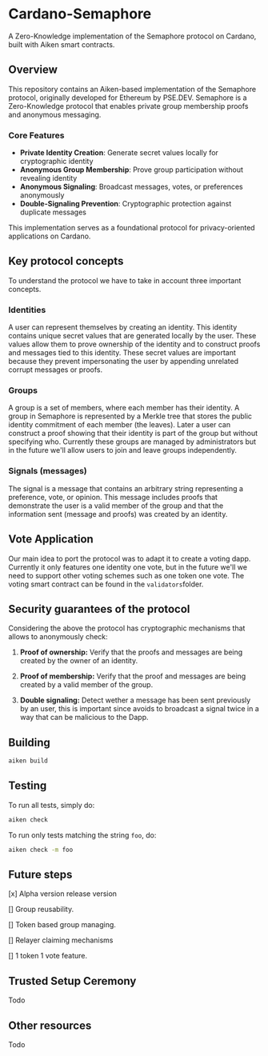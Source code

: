 



# Cardano-Semaphore

A Zero-Knowledge implementation of the Semaphore protocol on Cardano, built with Aiken smart contracts.

## Overview

This repository contains an Aiken-based implementation of the Semaphore protocol, originally developed for Ethereum by PSE.DEV. Semaphore is a Zero-Knowledge protocol that enables private group membership proofs and anonymous messaging.

### Core Features

- **Private Identity Creation**: Generate secret values locally for cryptographic identity
- **Anonymous Group Membership**: Prove group participation without revealing identity  
- **Anonymous Signaling**: Broadcast messages, votes, or preferences anonymously
- **Double-Signaling Prevention**: Cryptographic protection against duplicate messages

This implementation serves as a foundational protocol for privacy-oriented applications on Cardano.

## Key protocol concepts

To understand the protocol we have to take in account three important concepts.
### Identities 

A user can represent themselves by creating an identity. This identity contains unique secret values that are generated locally by the user. These values allow them to prove ownership of the identity and to construct proofs and messages tied to this identity. These secret values are important because they prevent impersonating the user by appending unrelated corrupt messages or proofs.

### Groups 

A group is a set of members, where each member has their identity. A group in Semaphore is represented by a Merkle tree that stores the public identity commitment of each member (the leaves). Later a user can construct a proof showing that their identity is part of the group but without specifying who. Currently these groups are managed by administrators but in the future we'll allow users to join and leave groups independently. 

### Signals (messages) 

The signal is a message that contains an arbitrary string representing a preference, vote, or opinion. This message includes proofs that demonstrate the user is a valid member of the group and that the information sent (message and proofs) was created by an identity.

## Vote Application

Our main idea to port the protocol was to adapt it to create a voting dapp. Currently it only features one identity one vote, but in the future we'll we need to support other voting schemes such as one token one vote. The voting smart contract can be found in the `validators`folder. 

## Security guarantees of the protocol

Considering the above the protocol has cryptographic mechanisms that allows to anonymously check:

1. **Proof of ownership:** Verify that the proofs and messages are being created by the owner of an
   identity. 

2. **Proof of membership:** Verify that the proof and messages are being created by a valid member
   of the group. 

3. **Double signaling:** Detect wether a message has been sent previously by an user, this is
   important since avoids to broadcast a signal twice in a way that can be
   malicious to the Dapp.

## Building

```sh
aiken build
```

## Testing

To run all tests, simply do:

```sh
aiken check
```

To run only tests matching the string `foo`, do:

```sh
aiken check -m foo
```

## Future steps

[x] Alpha version release version

[] Group reusability.

[]  Token based group managing.

[] Relayer claiming mechanisms

[] 1 token 1 vote feature.

## Trusted Setup Ceremony

Todo

## Other resources

Todo



